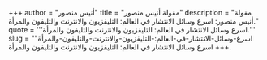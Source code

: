 +++
author = "أنيس منصور"
title = "مقولة أنيس منصور"
description = "مقولة أنيس منصور: اسرع وسائل الانتشار في العالم: التليفزيون والانترنت والتليفون والمرأة."
quote = '''اسرع وسائل الانتشار في العالم: التليفزيون والانترنت والتليفون والمرأة.'''
slug = "اسرع-وسائل-الانتشار-في-العالم:-التليفزيون-والانترنت-والتليفون-والمرأة"
+++
اسرع وسائل الانتشار في العالم: التليفزيون والانترنت والتليفون والمرأة.
